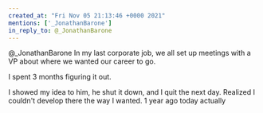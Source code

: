```yaml
---
created_at: "Fri Nov 05 21:13:46 +0000 2021"
mentions: ['_JonathanBarone']
in_reply_to: @_JonathanBarone
---
```


@_JonathanBarone In my last corporate job, we all set up meetings with a VP about where we wanted our career to go.

I spent 3 months figuring it out.

I showed my idea to him, he shut it down, and I quit the next day. Realized I couldn't develop there the way I wanted. 1 year ago today actually
